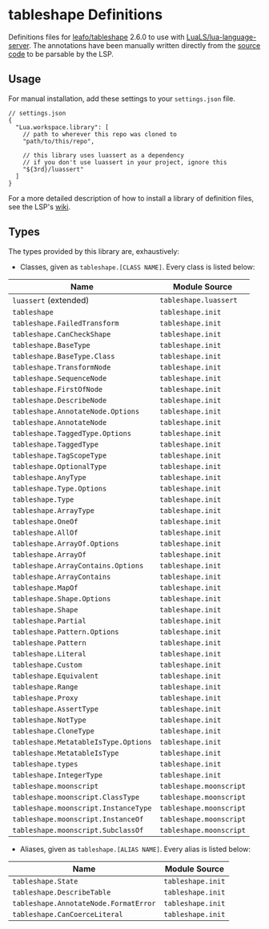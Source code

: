 # tableshape Definitions

Definitions files for [leafo/tableshape](https://github.com/leafo/tableshape) 2.6.0 to use with [LuaLS/lua-language-server](https://github.com/LuaLS/lua-language-server). The annotations have been manually written directly from the [source code](https://github.com/leafo/tableshape) to be parsable by the LSP.

## Usage

For manual installation, add these settings to your `settings.json` file.

```jsonc
// settings.json
{
  "Lua.workspace.library": [
    // path to wherever this repo was cloned to
    "path/to/this/repo",

    // this library uses luassert as a dependency
    // if you don't use luassert in your project, ignore this
    "${3rd}/luassert"
  ]
}
```

For a more detailed description of how to install a library of definition files, see the LSP's [wiki](https://github.com/sumneko/lua-language-server/wiki/Libraries).

## Types

The types provided by this library are, exhaustively:

* Classes, given as `tableshape.[CLASS NAME]`. Every class is listed below:

| Name                                 | Module Source           |
| ------------------------------------ | ----------------------- |
| `luassert` (extended)                | `tableshape.luassert`   |
| `tableshape`                         | `tableshape.init`       |
| `tableshape.FailedTransform`         | `tableshape.init`       |
| `tableshape.CanCheckShape`           | `tableshape.init`       |
| `tableshape.BaseType`                | `tableshape.init`       |
| `tableshape.BaseType.Class`          | `tableshape.init`       |
| `tableshape.TransformNode`           | `tableshape.init`       |
| `tableshape.SequenceNode`            | `tableshape.init`       |
| `tableshape.FirstOfNode`             | `tableshape.init`       |
| `tableshape.DescribeNode`            | `tableshape.init`       |
| `tableshape.AnnotateNode.Options`    | `tableshape.init`       |
| `tableshape.AnnotateNode`            | `tableshape.init`       |
| `tableshape.TaggedType.Options`      | `tableshape.init`       |
| `tableshape.TaggedType`              | `tableshape.init`       |
| `tableshape.TagScopeType`            | `tableshape.init`       |
| `tableshape.OptionalType`            | `tableshape.init`       |
| `tableshape.AnyType`                 | `tableshape.init`       |
| `tableshape.Type.Options`            | `tableshape.init`       |
| `tableshape.Type`                    | `tableshape.init`       |
| `tableshape.ArrayType`               | `tableshape.init`       |
| `tableshape.OneOf`                   | `tableshape.init`       |
| `tableshape.AllOf`                   | `tableshape.init`       |
| `tableshape.ArrayOf.Options`         | `tableshape.init`       |
| `tableshape.ArrayOf`                 | `tableshape.init`       |
| `tableshape.ArrayContains.Options`   | `tableshape.init`       |
| `tableshape.ArrayContains`           | `tableshape.init`       |
| `tableshape.MapOf`                   | `tableshape.init`       |
| `tableshape.Shape.Options`           | `tableshape.init`       |
| `tableshape.Shape`                   | `tableshape.init`       |
| `tableshape.Partial`                 | `tableshape.init`       |
| `tableshape.Pattern.Options`         | `tableshape.init`       |
| `tableshape.Pattern`                 | `tableshape.init`       |
| `tableshape.Literal`                 | `tableshape.init`       |
| `tableshape.Custom`                  | `tableshape.init`       |
| `tableshape.Equivalent`              | `tableshape.init`       |
| `tableshape.Range`                   | `tableshape.init`       |
| `tableshape.Proxy`                   | `tableshape.init`       |
| `tableshape.AssertType`              | `tableshape.init`       |
| `tableshape.NotType`                 | `tableshape.init`       |
| `tableshape.CloneType`               | `tableshape.init`       |
| `tableshape.MetatableIsType.Options` | `tableshape.init`       |
| `tableshape.MetatableIsType`         | `tableshape.init`       |
| `tableshape.types`                   | `tableshape.init`       |
| `tableshape.IntegerType`             | `tableshape.init`       |
| `tableshape.moonscript`              | `tableshape.moonscript` |
| `tableshape.moonscript.ClassType`    | `tableshape.moonscript` |
| `tableshape.moonscript.InstanceType` | `tableshape.moonscript` |
| `tableshape.moonscript.InstanceOf`   | `tableshape.moonscript` |
| `tableshape.moonscript.SubclassOf`   | `tableshape.moonscript` |

* Aliases, given as `tableshape.[ALIAS NAME]`. Every alias is listed below:

| Name                                  | Module Source     |
| ------------------------------------- | ----------------- |
| `tableshape.State`                    | `tableshape.init` |
| `tableshape.DescribeTable`            | `tableshape.init` |
| `tableshape.AnnotateNode.FormatError` | `tableshape.init` |
| `tableshape.CanCoerceLiteral`         | `tableshape.init` |

